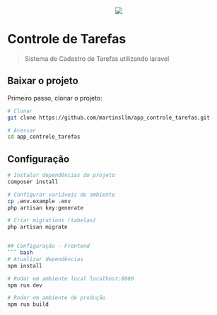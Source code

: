 <p align="center"><img src="https://laravel.com/assets/img/components/logo-laravel.svg"></p>

# Controle de Tarefas

> Sistema de Cadastro de Tarefas utilizando laravel

## Baixar o projeto
Primeiro passo, clonar o projeto:
``` bash
# Clonar
git clone https://github.com/martinsllm/app_controle_tarefas.git

# Acessar
cd app_controle_tarefas
```

## Configuração

``` bash
# Instalar dependências do projeto
composer install

# Configurar variáveis de ambiente
cp .env.example .env
php artisan key:generate

# Criar migrations (tabelas)
php artisan migrate


## Configuração - Frontend
``` bash
# Atualizar dependências
npm install

# Rodar em ambiente local localhost:8080
npm run dev

# Rodar em ambiente de produção
npm run build
```
